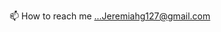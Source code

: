 📫 How to reach me ...Jeremiahg127@gmail.com

<!---
JeremiahG12/JeremiahG12 is a ✨ special ✨ repository because its `README.md` (this file) appears on your GitHub profile.
You can click the Preview link to take a look at your changes.
--->
